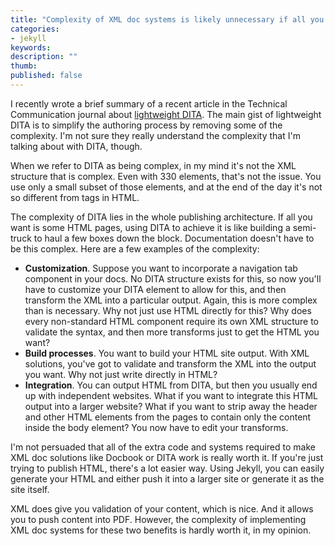 ```yaml
---
title: "Complexity of XML doc systems is likely unnecessary if all you need is HTML"
categories:
- jekyll
keywords: 
description: ""
thumb:
published: false
---
```


I recently wrote a brief summary of a recent article in the Technical Communication journal about [lightweight DITA](https://idratherbewriting.com/2016/02/23/lightweight-dita-hdita-model/). The main gist of lightweight DITA is to simplify the authoring process by removing some of the complexity. I'm not sure they really understand the complexity that I'm talking about with DITA, though.

When we refer to DITA as being complex, in my mind it's not the XML structure that is complex. Even with 330 elements, that's not the issue. You use only a small subset of those elements, and at the end of the day it's not so different from tags in HTML. 

The complexity of DITA lies in the whole publishing architecture. If all you want is some HTML pages, using DITA to achieve it is like building a semi-truck to haul a few boxes down the block. Documentation doesn't have to be this complex. Here are a few examples of the complexity:

* **Customization**. Suppose you want to incorporate a navigation tab component in your docs. No DITA structure exists for this, so now you'll have to customize your DITA element to allow for this, and then transform the XML into a particular output. Again, this is more complex than is necessary. Why not just use HTML directly for this? Why does every non-standard HTML component require its own XML structure to validate the syntax, and then more transforms just to get the HTML you want?
* **Build processes**. You want to build your HTML site output. With XML solutions, you've got to validate and transform the XML into the output you want. Why not just write directly in HTML?
* **Integration**. You can output HTML from DITA, but then you usually end up with independent websites. What if you want to integrate this HTML output into a larger website? What if you want to strip away the header and other HTML elements from the pages to contain only the content inside the body element? You now have to edit your transforms.

I'm not persuaded that all of the extra code and systems required to make XML doc solutions like Docbook or DITA work is really worth it. If you're just trying to publish HTML, there's a lot easier way. Using Jekyll, you can easily generate your HTML and either push it into a larger site or generate it as the site itself. 

XML does give you validation of your content, which is nice. And it allows you to push content into PDF. However, the complexity of implementing XML doc systems for these two benefits is hardly worth it, in my opinion.
